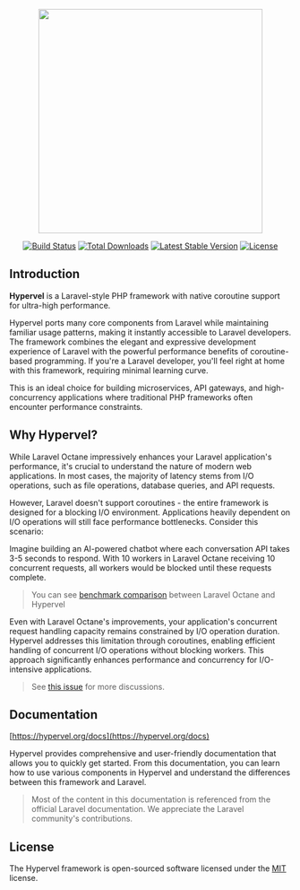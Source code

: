 <p align="center"><a href="https://hypervel.org" target="_blank"><img src="https://hypervel.org/logo.png" width="400"></a></p>

<p align="center">
<a href="https://github.com/hypervel/hypervel/actions"><img src="https://github.com/hypervel/hypervel/workflows/tests/badge.svg" alt="Build Status"></a>
<a href="https://packagist.org/packages/hypervel/framework"><img src="https://img.shields.io/packagist/dt/hypervel/framework" alt="Total Downloads"></a>
<a href="https://packagist.org/packages/hypervel/hypervel"><img src="https://img.shields.io/packagist/v/hypervel/hypervel" alt="Latest Stable Version"></a>
<a href="https://packagist.org/packages/hypervel/hypervel"><img src="https://img.shields.io/packagist/l/hypervel/hypervel" alt="License"></a>
</p>

## Introduction

**Hypervel** is a Laravel-style PHP framework with native coroutine support for ultra-high performance.

Hypervel ports many core components from Laravel while maintaining familiar usage patterns, making it instantly accessible to Laravel developers. The framework combines the elegant and expressive development experience of Laravel with the powerful performance benefits of coroutine-based programming. If you're a Laravel developer, you'll feel right at home with this framework, requiring minimal learning curve.

This is an ideal choice for building microservices, API gateways, and high-concurrency applications where traditional PHP frameworks often encounter performance constraints.

## Why Hypervel?

While Laravel Octane impressively enhances your Laravel application's performance, it's crucial to understand the nature of modern web applications. In most cases, the majority of latency stems from I/O operations, such as file operations, database queries, and API requests.

However, Laravel doesn't support coroutines - the entire framework is designed for a blocking I/O environment. Applications heavily dependent on I/O operations will still face performance bottlenecks. Consider this scenario:

Imagine building an AI-powered chatbot where each conversation API takes 3-5 seconds to respond. With 10 workers in Laravel Octane receiving 10 concurrent requests, all workers would be blocked until these requests complete.

> You can see [benchmark comparison](https://hypervel.org/docs/introduction.html#benchmark) between Laravel Octane and Hypervel

Even with Laravel Octane's improvements, your application's concurrent request handling capacity remains constrained by I/O operation duration. Hypervel addresses this limitation through coroutines, enabling efficient handling of concurrent I/O operations without blocking workers. This approach significantly enhances performance and concurrency for I/O-intensive applications.

> See [this issue](https://github.com/laravel/octane/issues/765) for more discussions.

## Documentation

[https://hypervel.org/docs](https://hypervel.org/docs)

Hypervel provides comprehensive and user-friendly documentation that allows you to quickly get started. From this documentation, you can learn how to use various components in Hypervel and understand the differences between this framework and Laravel.

> Most of the content in this documentation is referenced from the official Laravel documentation. We appreciate the Laravel community's contributions.

## License

The Hypervel framework is open-sourced software licensed under the [MIT](https://opensource.org/licenses/MIT) license.